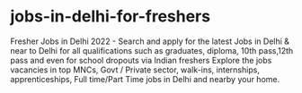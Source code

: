 # jobs-in-delhi-for-freshers
Fresher Jobs in Delhi 2022 - Search and apply for the latest Jobs in Delhi &amp; near to Delhi for all qualifications such as graduates, diploma, 10th pass,12th pass and even for school dropouts via Indian freshers Explore the jobs vacancies in top MNCs, Govt / Private sector, walk-ins, internships, apprenticeships, Full time/Part Time jobs in Delhi and nearby your home.
